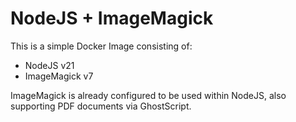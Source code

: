 # NodeJS + ImageMagick
This is a simple Docker Image consisting of:

* NodeJS v21
* ImageMagick v7

ImageMagick is already configured to be used within NodeJS, also supporting PDF documents via GhostScript.
